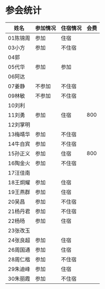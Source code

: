 # 参会统计

姓名|参加情况|住宿情况|会费
---|---|---|---
01陈锦周|参加|住宿|
03小方|参加|不住宿|
04郭|||
05代华|参加|参加|
06阿达|||
07姜静|不参加|不住宿|
09林敏|不参加|不住宿|
10刘利|||
11刘勇|参加|住宿|800
12刘掌明|||
13梅靖华|参加|不住宿|
14牛自宾|参加|不住宿|
15孙正义|参加|住宿|800
16陶金火|参加|不住宿|
17汪佳南|||
18王炯耀|参加|住宿|
19王燕群|参加|住宿|
20吴昌|参加|不住宿|
21杨丹君|参加|不住宿|
22杨旸|参加|住宿|
23张改玉|||
24张良超|参加|住宿|
26周国通|参加|住宿|
28周仁楷|参加|不住宿|
29朱迪峰|参加|住宿|
30朱丽霞|参加|不住宿|
